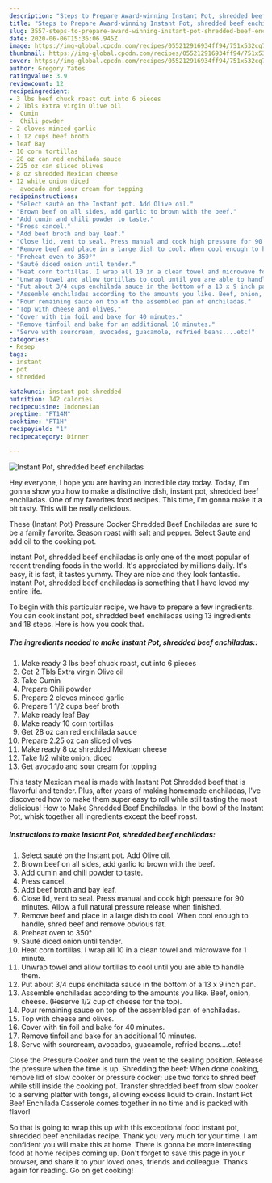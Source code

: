 ```yaml
---
description: "Steps to Prepare Award-winning Instant Pot, shredded beef enchiladas"
title: "Steps to Prepare Award-winning Instant Pot, shredded beef enchiladas"
slug: 3557-steps-to-prepare-award-winning-instant-pot-shredded-beef-enchiladas
date: 2020-06-06T15:36:06.945Z
image: https://img-global.cpcdn.com/recipes/055212916934ff94/751x532cq70/instant-pot-shredded-beef-enchiladas-recipe-main-photo.jpg
thumbnail: https://img-global.cpcdn.com/recipes/055212916934ff94/751x532cq70/instant-pot-shredded-beef-enchiladas-recipe-main-photo.jpg
cover: https://img-global.cpcdn.com/recipes/055212916934ff94/751x532cq70/instant-pot-shredded-beef-enchiladas-recipe-main-photo.jpg
author: Gregory Yates
ratingvalue: 3.9
reviewcount: 12
recipeingredient:
- 3 lbs beef chuck roast cut into 6 pieces
- 2 Tbls Extra virgin Olive oil
-  Cumin
-  Chili powder
- 2 cloves minced garlic
- 1 12 cups beef broth
- leaf Bay
- 10 corn tortillas
- 28 oz can red enchilada sauce
- 225 oz can sliced olives
- 8 oz shredded Mexican cheese
- 12 white onion diced
-  avocado and sour cream for topping
recipeinstructions:
- "Select sauté on the Instant pot. Add Olive oil."
- "Brown beef on all sides, add garlic to brown with the beef."
- "Add cumin and chili powder to taste."
- "Press cancel."
- "Add beef broth and bay leaf."
- "Close lid, vent to seal. Press manual and cook high pressure for 90 minutes. Allow a full natural pressure release when finished."
- "Remove beef and place in a large dish to cool. When cool enough to handle, shred beef and remove obvious fat."
- "Preheat oven to 350°"
- "Sauté diced onion until tender."
- "Heat corn tortillas. I wrap all 10 in a clean towel and microwave for 1 minute."
- "Unwrap towel and allow tortillas to cool until you are able to handle them."
- "Put about 3/4 cups enchilada sauce in the bottom of a 13 x 9 inch pan."
- "Assemble enchiladas according to the amounts you like. Beef, onion, cheese. (Reserve 1/2 cup of cheese for the top)."
- "Pour remaining sauce on top of the assembled pan of enchiladas."
- "Top with cheese and olives."
- "Cover with tin foil and bake for 40 minutes."
- "Remove tinfoil and bake for an additional 10 minutes."
- "Serve with sourcream, avocados, guacamole, refried beans....etc!"
categories:
- Resep
tags:
- instant
- pot
- shredded

katakunci: instant pot shredded
nutrition: 142 calories
recipecuisine: Indonesian
preptime: "PT14M"
cooktime: "PT1H"
recipeyield: "1"
recipecategory: Dinner

---
```



![Instant Pot, shredded beef enchiladas](https://img-global.cpcdn.com/recipes/055212916934ff94/751x532cq70/instant-pot-shredded-beef-enchiladas-recipe-main-photo.jpg)

Hey everyone, I hope you are having an incredible day today. Today, I'm gonna show you how to make a distinctive dish, instant pot, shredded beef enchiladas. One of my favorites food recipes. This time, I'm gonna make it a bit tasty. This will be really delicious.

These (Instant Pot) Pressure Cooker Shredded Beef Enchiladas are sure to be a family favorite. Season roast with salt and pepper. Select Saute and add oil to the cooking pot.

Instant Pot, shredded beef enchiladas is only one of the most popular of recent trending foods in the world. It's appreciated by millions daily. It's easy, it is fast, it tastes yummy. They are nice and they look fantastic. Instant Pot, shredded beef enchiladas is something that I have loved my entire life.


To begin with this particular recipe, we have to prepare a few ingredients. You can cook instant pot, shredded beef enchiladas using 13 ingredients and 18 steps. Here is how you cook that.

##### The ingredients needed to make Instant Pot, shredded beef enchiladas::

1. Make ready 3 lbs beef chuck roast, cut into 6 pieces
1. Get 2 Tbls Extra virgin Olive oil
1. Take  Cumin
1. Prepare  Chili powder
1. Prepare 2 cloves minced garlic
1. Prepare 1 1/2 cups beef broth
1. Make ready leaf Bay
1. Make ready 10 corn tortillas
1. Get 28 oz can red enchilada sauce
1. Prepare 2.25 oz can sliced olives
1. Make ready 8 oz shredded Mexican cheese
1. Take 1/2 white onion, diced
1. Get  avocado and sour cream for topping


This tasty Mexican meal is made with Instant Pot Shredded beef that is flavorful and tender. Plus, after years of making homemade enchiladas, I&#39;ve discovered how to make them super easy to roll while still tasting the most delicious! How to Make Shredded Beef Enchiladas. In the bowl of the Instant Pot, whisk together all ingredients except the beef roast. 

##### Instructions to make Instant Pot, shredded beef enchiladas:

1. Select sauté on the Instant pot. Add Olive oil.
1. Brown beef on all sides, add garlic to brown with the beef.
1. Add cumin and chili powder to taste.
1. Press cancel.
1. Add beef broth and bay leaf.
1. Close lid, vent to seal. Press manual and cook high pressure for 90 minutes. Allow a full natural pressure release when finished.
1. Remove beef and place in a large dish to cool. When cool enough to handle, shred beef and remove obvious fat.
1. Preheat oven to 350°
1. Sauté diced onion until tender.
1. Heat corn tortillas. I wrap all 10 in a clean towel and microwave for 1 minute.
1. Unwrap towel and allow tortillas to cool until you are able to handle them.
1. Put about 3/4 cups enchilada sauce in the bottom of a 13 x 9 inch pan.
1. Assemble enchiladas according to the amounts you like. Beef, onion, cheese. (Reserve 1/2 cup of cheese for the top).
1. Pour remaining sauce on top of the assembled pan of enchiladas.
1. Top with cheese and olives.
1. Cover with tin foil and bake for 40 minutes.
1. Remove tinfoil and bake for an additional 10 minutes.
1. Serve with sourcream, avocados, guacamole, refried beans....etc!


Close the Pressure Cooker and turn the vent to the sealing position. Release the pressure when the time is up. Shredding the beef: When done cooking, remove lid of slow cooker or pressure cooker; use two forks to shred beef while still inside the cooking pot. Transfer shredded beef from slow cooker to a serving platter with tongs, allowing excess liquid to drain. Instant Pot Beef Enchilada Casserole comes together in no time and is packed with flavor! 

So that is going to wrap this up with this exceptional food instant pot, shredded beef enchiladas recipe. Thank you very much for your time. I am confident you will make this at home. There is gonna be more interesting food at home recipes coming up. Don't forget to save this page in your browser, and share it to your loved ones, friends and colleague. Thanks again for reading. Go on get cooking!
